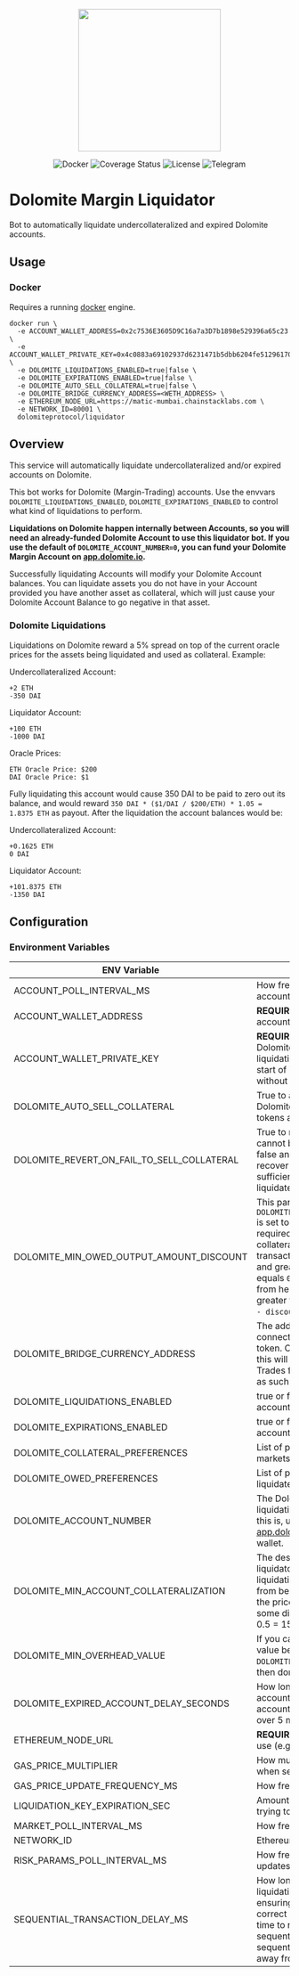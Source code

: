 <p align="center"><img src="https://dolomite.io/assets/img/logo.png" width="256" /></p>

<div align="center">
  <a href='https://hub.docker.com/r/dolomiteprotocol/liquidator' style="text-decoration:none;">
    <img src='https://img.shields.io/badge/docker-container-blue.svg?longCache=true' alt='Docker' />
  </a>
  <a href='https://coveralls.io/github/dolomite-exchange/liquidator' style="text-decoration:none;">
    <img src='https://coveralls.io/repos/github/dolomite-exchange/liquidator/badge.svg?t=toKMwT' alt='Coverage Status' />
  </a>
  <a href='https://github.com/dolomite-exchange/liquidator/blob/master/LICENSE' style="text-decoration:none;">
    <img src='https://img.shields.io/github/license/dolomite-exchange/liquidator.svg?longCache=true' alt='License' />
  </a>
  <a href='https://t.me/dolomite_official' style="text-decoration:none;">
    <img src='https://img.shields.io/badge/chat-on%20telegram-9cf.svg?longCache=true' alt='Telegram' />
  </a>
</div>

# Dolomite Margin Liquidator

Bot to automatically liquidate undercollateralized and expired Dolomite accounts.

## Usage

### Docker

Requires a running [docker](https://docker.com) engine.

```
docker run \
  -e ACCOUNT_WALLET_ADDRESS=0x2c7536E3605D9C16a7a3D7b1898e529396a65c23 \
  -e ACCOUNT_WALLET_PRIVATE_KEY=0x4c0883a69102937d6231471b5dbb6204fe5129617082792ae468d01a3f362318 \
  -e DOLOMITE_LIQUIDATIONS_ENABLED=true|false \
  -e DOLOMITE_EXPIRATIONS_ENABLED=true|false \
  -e DOLOMITE_AUTO_SELL_COLLATERAL=true|false \
  -e DOLOMITE_BRIDGE_CURRENCY_ADDRESS=<WETH_ADDRESS> \
  -e ETHEREUM_NODE_URL=https://matic-mumbai.chainstacklabs.com \
  -e NETWORK_ID=80001 \
  dolomiteprotocol/liquidator
```

## Overview

This service will automatically liquidate undercollateralized and/or expired accounts on Dolomite.

This bot works for Dolomite (Margin-Trading) accounts. Use the envvars `DOLOMITE_LIQUIDATIONS_ENABLED`, 
`DOLOMITE_EXPIRATIONS_ENABLED` to control what kind of liquidations to perform.

**Liquidations on Dolomite happen internally between Accounts, so you will need an already-funded Dolomite Account to 
use this liquidator bot. If you use the default of `DOLOMITE_ACCOUNT_NUMBER=0`, you can fund your Dolomite Margin
Account on [app.dolomite.io](https://app.dolomite.io).**

Successfully liquidating Accounts will modify your Dolomite Account balances. You can liquidate assets you do not have 
in your Account provided you have another asset as collateral, which will just cause your Dolomite Account Balance to 
go negative in that asset.

### Dolomite Liquidations
Liquidations on Dolomite reward a 5% spread on top of the current oracle prices for the assets being liquidated and 
used as collateral. Example:

Undercollateralized Account:
```
+2 ETH
-350 DAI
```

Liquidator Account:
```
+100 ETH
-1000 DAI
```

Oracle Prices:
```
ETH Oracle Price: $200
DAI Oracle Price: $1
```

Fully liquidating this account would cause 350 DAI to be paid to zero out its balance, and would reward 
`350 DAI * ($1/DAI / $200/ETH) * 1.05 = 1.8375 ETH` as payout. After the liquidation the account balances would be:


Undercollateralized Account:
```
+0.1625 ETH
0 DAI
```

Liquidator Account:
```
+101.8375 ETH
-1350 DAI
```

## Configuration

### Environment Variables

| ENV Variable                               | Description                                                                                                                                                                                                                                                                                                                                                                                                                                                    |
|--------------------------------------------|----------------------------------------------------------------------------------------------------------------------------------------------------------------------------------------------------------------------------------------------------------------------------------------------------------------------------------------------------------------------------------------------------------------------------------------------------------------|
| ACCOUNT_POLL_INTERVAL_MS                   | How frequently to poll for liquidatable accounts                                                                                                                                                                                                                                                                                                                                                                                                               |
| ACCOUNT_WALLET_ADDRESS                     | **REQUIRED** Ethereum address of the Dolomite account owner that will do the liquidations                                                                                                                                                                                                                                                                                                                                                                      |
| ACCOUNT_WALLET_PRIVATE_KEY                 | **REQUIRED** Ethereum private key the Dolomite account owner that will do the liquidations. Make sure that "0x" is at the start of it (MetaMask exports private keys without it).                                                                                                                                                                                                                                                                              |
| DOLOMITE_AUTO_SELL_COLLATERAL              | True to automatically sell collateral on Dolomite to repay debt, holding on to excess tokens as                                                                                                                                                                                                                                                                                                                                                                |
| DOLOMITE_REVERT_ON_FAIL_TO_SELL_COLLATERAL | True to revert the liquidation if the collateral cannot be sold to pay off the debt. If set to false and collateral cannot be liquidated to recover debt, the user will need to maintain sufficient collateralization to prevent being liquidated.                                                                                                                                                                                                             |
| DOLOMITE_MIN_OWED_OUTPUT_AMOUNT_DISCOUNT   | This parameter is only used if `DOLOMITE_REVERT_ON_FAIL_TO_SELL_COLLATERAL` is set to `false`. A discount to apply on the required output of the trade (from held collateral to owed balance), or else the transaction reverts. Must be less than `1.00` and greater than or equal to `0`. If this value equals `0.05`, the `minOutputAmount` of the trade from held amount to owed amount must be greater than or equal to `owedBalance * (1.00 - discount)`. |
| DOLOMITE_BRIDGE_CURRENCY_ADDRESS           | The address of the bridge currency used as connecting asset to sell collateral for the debt token. On most Ethereum-based networks, this will be the WETH address. Meaning, Trades from LRC --> USDC are instead routed as such LRC --> WETH --> USDC.                                                                                                                                                                                                         |
| DOLOMITE_LIQUIDATIONS_ENABLED              | true or false - whether to liquidate Dolomite accounts (true by default)                                                                                                                                                                                                                                                                                                                                                                                       |
| DOLOMITE_EXPIRATIONS_ENABLED               | true or false - whether to liquidate expired accounts (false by default)                                                                                                                                                                                                                                                                                                                                                                                       |
| DOLOMITE_COLLATERAL_PREFERENCES            | List of preferences for which collateral markets to receive first when liquidating                                                                                                                                                                                                                                                                                                                                                                             |
| DOLOMITE_OWED_PREFERENCES                  | List of preferences for which markets to liquidate first on an account when liquidating                                                                                                                                                                                                                                                                                                                                                                        |
| DOLOMITE_ACCOUNT_NUMBER                    | The Dolomite account number to use for the liquidating account. If you're not sure what this is, use 0. This will show up on [app.dolomite.io](https://app.dolomite.io) if you connect with the same wallet.                                                                                                                                                                                                                                                   |
| DOLOMITE_MIN_ACCOUNT_COLLATERALIZATION     | The desired minimum collateralization of the liquidator account after completing a liquidation. Prevents the liquidator account from being at risk of being liquidated itself if the price of assets continues to move in some direction. Higher values are safer. e.g. 0.5 = 150% collateralization                                                                                                                                                           |
| DOLOMITE_MIN_OVERHEAD_VALUE                | If you can liquidate less than this amount of value before hitting `DOLOMITE_MIN_ACCOUNT_COLLATERALIZATION`, then don't liquidate. (1 USD = 1e36)                                                                                                                                                                                                                                                                                                              |
| DOLOMITE_EXPIRED_ACCOUNT_DELAY_SECONDS     | How long to wait before liquidating expired accounts. The spread for liquidating expired accounts ramps up linearly from 0% to 5% over 5 minutes.                                                                                                                                                                                                                                                                                                              |
| ETHEREUM_NODE_URL                          | **REQUIRED** The URL of the Ethereum node to use (e.g. an [Alchemy](https://alchemy.com) or [Infura](https://infura.io/) endpoint)                                                                                                                                                                                                                                                                                                                             |
| GAS_PRICE_MULTIPLIER                       | How much to multiply the `fast` gas price by when sending transactions                                                                                                                                                                                                                                                                                                                                                                                         |
| GAS_PRICE_UPDATE_FREQUENCY_MS              | How frequently to update the gas price                                                                                                                                                                                                                                                                                                                                                                                                                         |
| LIQUIDATION_KEY_EXPIRATION_SEC             | Amount of time in seconds to wait before trying to liquidate the same account again                                                                                                                                                                                                                                                                                                                                                                            |
| MARKET_POLL_INTERVAL_MS                    | How frequently to poll for market updates                                                                                                                                                                                                                                                                                                                                                                                                                      |
| NETWORK_ID                                 | Ethereum Network ID                                                                                                                                                                                                                                                                                                                                                                                                                                            |
| RISK_PARAMS_POLL_INTERVAL_MS               | How frequently to poll for risk params updates                                                                                                                                                                                                                                                                                                                                                                                                                 |
| SEQUENTIAL_TRANSACTION_DELAY_MS            | How long to wait between sending liquidation/expiration transactions. Useful for ensuring the liquidator's nonce is always correct and the Dolomite market price has time to reach equilibrium between many sequential liquidations, in case these sequential liquidations push the price far away from the Chainlink oracle price.                                                                                                                            |
